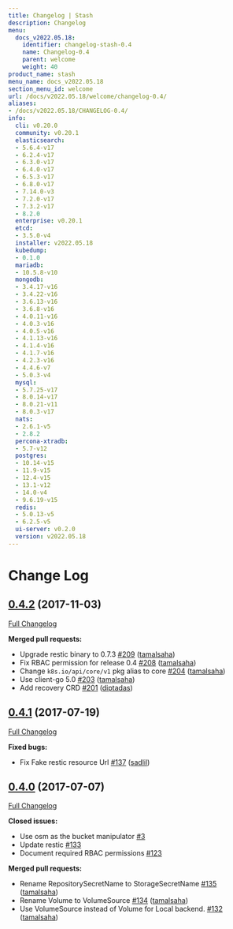 ```yaml
---
title: Changelog | Stash
description: Changelog
menu:
  docs_v2022.05.18:
    identifier: changelog-stash-0.4
    name: Changelog-0.4
    parent: welcome
    weight: 40
product_name: stash
menu_name: docs_v2022.05.18
section_menu_id: welcome
url: /docs/v2022.05.18/welcome/changelog-0.4/
aliases:
- /docs/v2022.05.18/CHANGELOG-0.4/
info:
  cli: v0.20.0
  community: v0.20.1
  elasticsearch:
  - 5.6.4-v17
  - 6.2.4-v17
  - 6.3.0-v17
  - 6.4.0-v17
  - 6.5.3-v17
  - 6.8.0-v17
  - 7.14.0-v3
  - 7.2.0-v17
  - 7.3.2-v17
  - 8.2.0
  enterprise: v0.20.1
  etcd:
  - 3.5.0-v4
  installer: v2022.05.18
  kubedump:
  - 0.1.0
  mariadb:
  - 10.5.8-v10
  mongodb:
  - 3.4.17-v16
  - 3.4.22-v16
  - 3.6.13-v16
  - 3.6.8-v16
  - 4.0.11-v16
  - 4.0.3-v16
  - 4.0.5-v16
  - 4.1.13-v16
  - 4.1.4-v16
  - 4.1.7-v16
  - 4.2.3-v16
  - 4.4.6-v7
  - 5.0.3-v4
  mysql:
  - 5.7.25-v17
  - 8.0.14-v17
  - 8.0.21-v11
  - 8.0.3-v17
  nats:
  - 2.6.1-v5
  - 2.8.2
  percona-xtradb:
  - 5.7-v12
  postgres:
  - 10.14-v15
  - 11.9-v15
  - 12.4-v15
  - 13.1-v12
  - 14.0-v4
  - 9.6.19-v15
  redis:
  - 5.0.13-v5
  - 6.2.5-v5
  ui-server: v0.2.0
  version: v2022.05.18
---
```


# Change Log

## [0.4.2](https://github.com/appscode/stash/tree/0.4.2) (2017-11-03)
[Full Changelog](https://github.com/appscode/stash/compare/0.5.1...0.4.2)

**Merged pull requests:**

- Upgrade restic binary to 0.7.3 [\#209](https://github.com/appscode/stash/pull/209) ([tamalsaha](https://github.com/tamalsaha))
- Fix RBAC permission for release 0.4 [\#208](https://github.com/appscode/stash/pull/208) ([tamalsaha](https://github.com/tamalsaha))
- Change `k8s.io/api/core/v1` pkg alias to core [\#204](https://github.com/appscode/stash/pull/204) ([tamalsaha](https://github.com/tamalsaha))
- Use client-go 5.0 [\#203](https://github.com/appscode/stash/pull/203) ([tamalsaha](https://github.com/tamalsaha))
- Add recovery CRD [\#201](https://github.com/appscode/stash/pull/201) ([diptadas](https://github.com/diptadas))


## [0.4.1](https://github.com/appscode/stash/tree/0.4.1) (2017-07-19)
[Full Changelog](https://github.com/appscode/stash/compare/0.4.0...0.4.1)

**Fixed bugs:**

- Fix Fake restic resource Url [\#137](https://github.com/appscode/stash/pull/137) ([sadlil](https://github.com/sadlil))

## [0.4.0](https://github.com/appscode/stash/tree/0.4.0) (2017-07-07)
[Full Changelog](https://github.com/appscode/stash/compare/0.3.1...0.4.0)

**Closed issues:**

- Use osm as the bucket manipulator [\#3](https://github.com/appscode/stash/issues/3)
- Update restic [\#133](https://github.com/appscode/stash/issues/133)
- Document required RBAC permissions [\#123](https://github.com/appscode/stash/issues/123)

**Merged pull requests:**

- Rename RepositorySecretName to StorageSecretName [\#135](https://github.com/appscode/stash/pull/135) ([tamalsaha](https://github.com/tamalsaha))
- Rename Volume to VolumeSource [\#134](https://github.com/appscode/stash/pull/134) ([tamalsaha](https://github.com/tamalsaha))
- Use VolumeSource instead of Volume for Local backend. [\#132](https://github.com/appscode/stash/pull/132) ([tamalsaha](https://github.com/tamalsaha))
